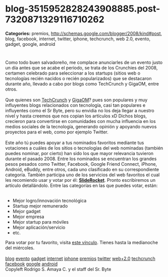 # blog-3515952828243908885.post-7320871329116710262

**Categories:** premios, http://schemas.google.com/blogger/2008/kind#post, blog, facebook, internet, twitter, iphone, techcrunch, web 2.0, evento, gadget, google, android

<a onblur="try {parent.deselectBloggerImageGracefully();} catch(e) {}"
      href="http://1.bp.blogspot.com/_jH77WNrMVRA/SWQx4gusGxI/AAAAAAAAFno/pc5u7kUpMCI/s1600-h/logo_crunchies.png"><img
      style="margin: 0px auto 10px; display: block; text-align: center; cursor: pointer;"
      src="http://1.bp.blogspot.com/_jH77WNrMVRA/SWQx4gusGxI/AAAAAAAAFno/pc5u7kUpMCI/s400/logo_crunchies.png"
      alt="" id="BLOGGER_PHOTO_ID_5288406709368003346" border="0" /></a><br />Como
      todo buen salvadoreño, me complace anunciarles de un evento justo un día antes que se acabe el
      periodo, se trata de los Crunchies del 2008, certamen celebrado para seleccionar a los
      startups (sitios web o tecnologías recién nacidos o recién popularizados) que se destacaron
      durante año, llevado a cabo por blogs como TechCrunch y GigaOM, entre otros.<br /><br
      />Que quienes son <a href="http://techcrunch.com/">TechCrunch</a> y <a
      href="http://gigaom.com/">GigaOM</a>? pues son populares y muy influyentes blogs
      relacionados con tecnología, casi tan populares e influyentes como el Sr Byte, pero su envidia
      no los deja llegar a nuestro nivel y hasta creemos que nos copian los artículos xD Dichos
      blogs, crecieron para convertirse en comunidades con mucha influencia en los medios sociales
      de la tecnología, generando opinión y apoyando nuevos proyectos para el web, como por ejemplo
      Twitter.<br /><br />Este año tú puedes apoyar a tus nominados favoritos mediante
      tus votaciones a cuáles de los sitios o tecnologías del web nominadas (también puedes nominar,
      por cierto) han sido los que mayor relevancia tuvieron durante el pasado 2008. Entre los
      nominados se encuentran los grandes pesos pesados como Twitter, Facebook, Google Friend
      Connect, iPhone, Android, eBuddy, entre otros, cada uno clasificado en su correspondiente
      categoría. También participa uno de los servicios del web favoritos el cual les recomiendo
      usar y votar por él: <a href="http://www.sliderocket.com/"><span style="font-weight:
      bold;">SlideRocket</span></a>. Pronto escribiremos un artículo detallándolo.
      Entre las categorías en las que puedes votar, están:<br /><br
      /><ul><li>Mejor logro/innovación tecnológica</li><li>Startup mejor
      remunerado</li><li>Mejor gadget</li><li>Mejor
      empresa</li><li>Mejor startup para móviles</li><li>Mejor
      aplicación/servicio</li><li>etc.</li></ul>Para votar por tu favorito,
      visita <a href="http://crunchies2008.techcrunch.com/votes/">este vínculo</a>.
      Tienes hasta la medianoche del miércoles.<br /><br /><a
      href="http://www.blogalaxia.com/tags/blog" rel="tag">blog</a> <a
      href="http://www.blogalaxia.com/tags/evento" rel="tag">evento</a> <a
      href="http://www.blogalaxia.com/tags/gadget" rel="tag">gadget</a> <a
      href="http://www.blogalaxia.com/tags/internet" rel="tag">internet</a> <a
      href="http://www.blogalaxia.com/tags/iphone" rel="tag">iphone</a> <a
      href="http://www.blogalaxia.com/tags/premios" rel="tag">premios</a> <a
      href="http://www.blogalaxia.com/tags/twitter" rel="tag">twitter</a> <a
      href="http://www.blogalaxia.com/tags/web+2.0" rel="tag">web+2.0</a> <a
      href="http://www.blogalaxia.com/tags/techcrunch" rel="tag">techcrunch</a> <a
      href="http://www.blogalaxia.com/tags/facebook" rel="tag">facebook</a> <a
      href="http://www.blogalaxia.com/tags/google" rel="tag">google</a> <a
      href="http://www.blogalaxia.com/tags/android" rel="tag">android</a><div
      class="blogger-post-footer">Copyleft Rodrigo S. Amaya C. y el staff del Sr.
      Byte</div>